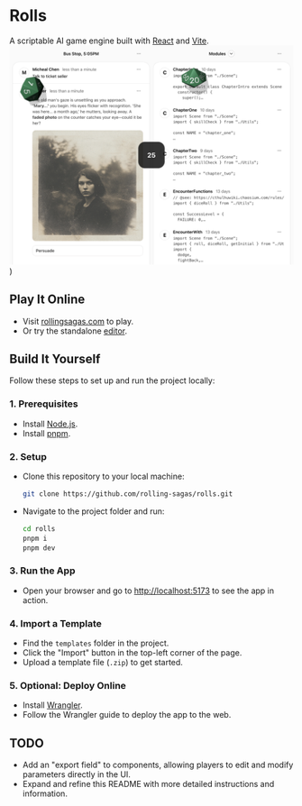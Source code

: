 # Rolls
A scriptable AI game engine built with [React](https://react.dev/) and [Vite](https://vite.dev/).
![screenshot](https://github.com/rolling-sagas/rolls/blob/main/screenshot.png?raw=true))

## Play It Online
- Visit [rollingsagas.com](https://rollingsagas.com) to play.
- Or try the standalone [editor](https://react-rolls.rollingsagas.com).

## Build It Yourself
Follow these steps to set up and run the project locally:

### 1. Prerequisites
- Install [Node.js](https://nodejs.org/).
- Install [pnpm](https://pnpm.io/).

### 2. Setup
- Clone this repository to your local machine:
  ```bash
  git clone https://github.com/rolling-sagas/rolls.git
  ```
- Navigate to the project folder and run:
  ```bash
  cd rolls
  pnpm i
  pnpm dev
  ```

### 3. Run the App
- Open your browser and go to [http://localhost:5173](http://localhost:5173/) to see the app in action.

### 4. Import a Template
- Find the `templates` folder in the project.
- Click the "Import" button in the top-left corner of the page.
- Upload a template file (`.zip`) to get started.

### 5. Optional: Deploy Online
- Install [Wrangler](https://developers.cloudflare.com/workers/get-started/guide/).
- Follow the Wrangler guide to deploy the app to the web.

## TODO
- Add an "export field" to components, allowing players to edit and modify parameters directly in the UI.
- Expand and refine this README with more detailed instructions and information.
